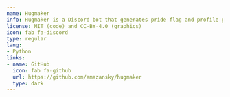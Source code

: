 ```yaml
---
name: Hugmaker
info: Hugmaker is a Discord bot that generates pride flag and profile picture versions of emoji, both using premade templates and arbitrary user-selected emoji. The bot uses OpenCV and the Twemoji set.
license: MIT (code) and CC-BY-4.0 (graphics)
icon: fab fa-discord
type: regular
lang:
- Python
links:
- name: GitHub
  icon: fab fa-github
  url: https://github.com/amazansky/hugmaker
  type: dark
---
```

